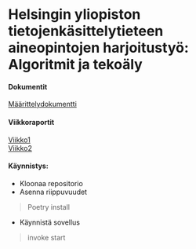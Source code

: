 # Helsingin yliopiston tietojenkäsittelytieteen aineopintojen harjoitustyö: Algoritmit ja tekoäly
#### Dokumentit
[Määrittelydokumentti](https://github.com/henniseppis/algoritmit-harjoitustyo/blob/main/dokumentaatio/maarittelydokumentti.md)

#### Viikkoraportit
[Viikko1](https://github.com/henniseppis/algoritmit-harjoitustyo/blob/main/dokumentaatio/viikkoraportit/viikko1.md)  
[Viikko2](https://github.com/henniseppis/algoritmit-harjoitustyo/blob/main/dokumentaatio/viikkoraportit/viikko2.md)


#### Käynnistys:
- Kloonaa repositorio
- Asenna riippuvuudet  
> Poetry install

- Käynnistä sovellus
> invoke start
